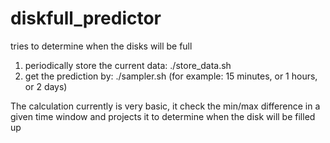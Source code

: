 diskfull_predictor
==================

tries to determine when the disks will be full

1. periodically store the current data: ./store_data.sh
2. get the prediction by: ./sampler.sh <time window> (for example: 15 minutes, or 1 hours, or 2 days)

The calculation currently is very basic, it check the min/max difference in a given time window and projects it to determine when the disk will be filled up
